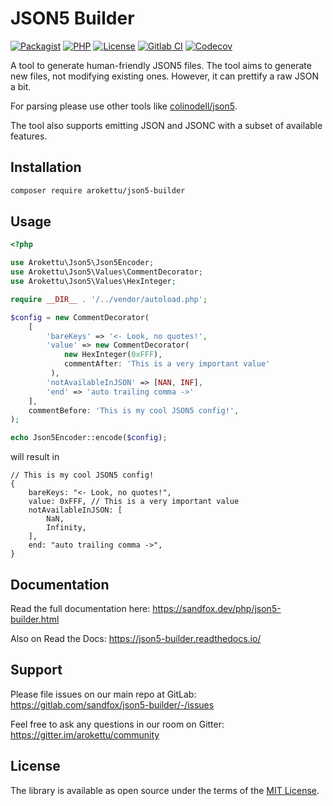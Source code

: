 # JSON5 Builder

[![Packagist]][Packagist Link]
[![PHP]][Packagist Link]
[![License]][License Link]
[![Gitlab CI]][Gitlab CI Link]
[![Codecov]][Codecov Link]

[Packagist]: https://img.shields.io/packagist/v/arokettu/json5-builder.svg?style=flat-square
[PHP]: https://img.shields.io/packagist/php-v/arokettu/json5-builder.svg?style=flat-square
[License]: https://img.shields.io/packagist/l/arokettu/json5-builder.svg?style=flat-square
[Gitlab CI]: https://img.shields.io/gitlab/pipeline/sandfox/json5-builder/master.svg?style=flat-square
[Codecov]: https://img.shields.io/codecov/c/gl/sandfox/json5-builder?style=flat-square

[Packagist Link]: https://packagist.org/packages/arokettu/json5-builder
[License Link]: LICENSE.md
[Gitlab CI Link]: https://gitlab.com/sandfox/json5-builder/-/pipelines
[Codecov Link]: https://codecov.io/gl/sandfox/json5-builder/

A tool to generate human-friendly JSON5 files.
The tool aims to generate new files, not modifying existing ones.
However, it can prettify a raw JSON a bit. 

For parsing please use other tools like [colinodell/json5](https://packagist.org/packages/colinodell/json5).

The tool also supports emitting JSON and JSONC with a subset of available features.

## Installation

```bash
composer require arokettu/json5-builder
```

## Usage

```php
<?php

use Arokettu\Json5\Json5Encoder;
use Arokettu\Json5\Values\CommentDecorator;
use Arokettu\Json5\Values\HexInteger;

require __DIR__ . '/../vendor/autoload.php';

$config = new CommentDecorator(
    [
        'bareKeys' => '<- Look, no quotes!',
        'value' => new CommentDecorator(
            new HexInteger(0xFFF),
            commentAfter: 'This is a very important value'
         ),
        'notAvailableInJSON' => [NAN, INF],
        'end' => 'auto trailing comma ->'
    ],
    commentBefore: 'This is my cool JSON5 config!',
);

echo Json5Encoder::encode($config);
```

will result in

```json5
// This is my cool JSON5 config!
{
    bareKeys: "<- Look, no quotes!",
    value: 0xFFF, // This is a very important value
    notAvailableInJSON: [
        NaN,
        Infinity,
    ],
    end: "auto trailing comma ->",
}
```

## Documentation

Read the full documentation here: <https://sandfox.dev/php/json5-builder.html>

Also on Read the Docs: <https://json5-builder.readthedocs.io/>

## Support

Please file issues on our main repo at GitLab: <https://gitlab.com/sandfox/json5-builder/-/issues>

Feel free to ask any questions in our room on Gitter: <https://gitter.im/arokettu/community>

## License

The library is available as open source under the terms of the [MIT License][License Link].
